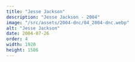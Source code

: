 ```yaml
---
title: "Jesse Jackson"
description: "Jesse Jackson - 2004"
image: "/src/assets/2004-dnc/04_2004-dnc.webp"
alt: "Jesse Jackson"
date: 2004-07-26
order: 4
width: 1920
height: 1586
---
```

